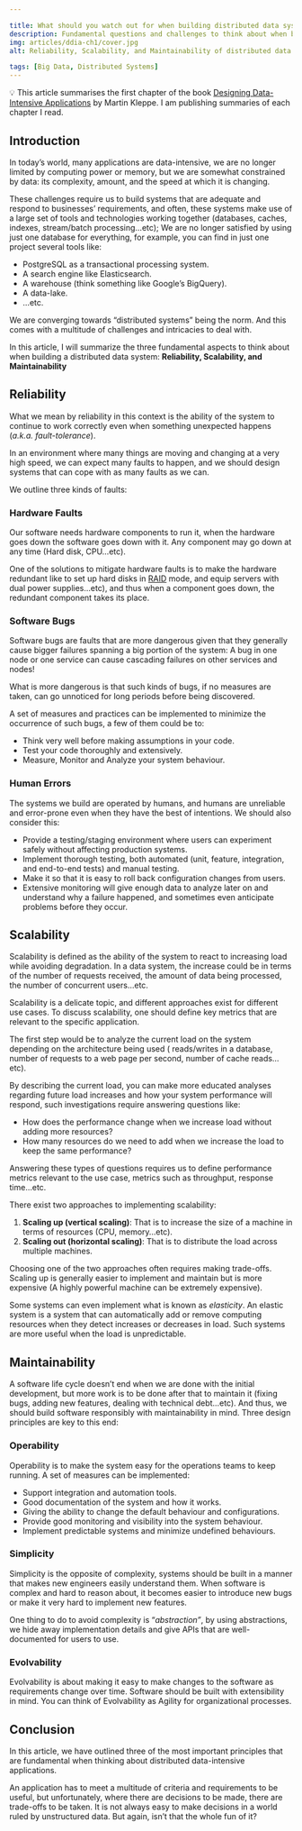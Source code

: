```yaml
---

title: What should you watch out for when building distributed data systems?
description: Fundamental questions and challenges to think about when building a robust distributed data system.
img: articles/ddia-ch1/cover.jpg
alt: Reliability, Scalability, and Maintainability of distributed data systems

tags: [Big Data, Distributed Systems]
---
```


<note>
        💡 This article summarises the first chapter of the book <a href="https://www.amazon.com/Designing-Data-Intensive-Applications-Reliable-Maintainable/dp/1449373321/ref=sr_1_1?crid=3NJT47VKRLNUI&keywords=designing+data-intensive+applications&qid=1656192466&sprefix=fluent+pyth%2Caps%2C549&sr=8-1">Designing Data-Intensive Applications</a> by Martin Kleppe. I am publishing summaries of each chapter I read.
</note>

## Introduction

In today’s world, many applications are data-intensive, we are no longer limited by computing power or memory, but we are somewhat constrained by data: its complexity, amount, and the speed at which it is changing.

These challenges require us to build systems that are adequate and respond to businesses’ requirements, and often, these systems make use of a large set of tools and technologies working together (databases, caches, indexes, stream/batch processing…etc); We are no longer satisfied by using just one database for everything, for example, you can find in just one project several tools like:

- PostgreSQL as a transactional processing system.
- A search engine like Elasticsearch.
- A warehouse (think something like Google’s BigQuery).
- A data-lake.
- …etc.

We are converging towards “distributed systems” being the norm. And this comes with a multitude of challenges and intricacies to deal with.

In this article, I will summarize the three fundamental aspects to think about when building a distributed data system: **Reliability, Scalability, and Maintainability**

## Reliability

What we mean by reliability in this context is the ability of the system to continue to work correctly even when something unexpected happens (*a.k.a. fault-tolerance*).

In an environment where many things are moving and changing at a very high speed, we can expect many faults to happen, and we should design systems that can cope with as many faults as we can.

We outline three kinds of faults:

### Hardware Faults

Our software needs hardware components to run it, when the hardware goes down the software goes down with it. Any component may go down at any time (Hard disk, CPU…etc).

One of the solutions to mitigate hardware faults is to make the hardware redundant like to set up hard disks in [RAID](https://en.wikipedia.org/wiki/RAID) mode, and equip servers with dual power supplies…etc), and thus when a component goes down, the redundant component takes its place.

### Software Bugs

Software bugs are faults that are more dangerous given that they generally cause bigger failures spanning a big portion of the system: A bug in one node or one service can cause cascading failures on other services and nodes!

What is more dangerous is that such kinds of bugs, if no measures are taken, can go unnoticed for long periods before being discovered.

A set of measures and practices can be implemented to minimize the occurrence of such bugs, a few of them could be to:

- Think very well before making assumptions in your code.
- Test your code thoroughly and extensively.
- Measure, Monitor and Analyze your system behaviour.

### Human Errors

The systems we build are operated by humans, and humans are unreliable and error-prone even when they have the best of intentions. We should also consider this:

- Provide a testing/staging environment where users can experiment safely without affecting production systems.
- Implement thorough testing, both automated (unit, feature, integration, and end-to-end tests) and manual testing.
- Make it so that it is easy to roll back configuration changes from users.
- Extensive monitoring will give enough data to analyze later on and understand why a failure happened, and sometimes even anticipate problems before they occur.

## Scalability

Scalability is defined as the ability of the system to react to increasing load while avoiding degradation. In a data system, the increase could be in terms of the number of requests received, the amount of data being processed, the number of concurrent users…etc.

Scalability is a delicate topic, and different approaches exist for different use cases. To discuss scalability, one should define key metrics that are relevant to the specific application.

The first step would be to analyze the current load on the system depending on the architecture being used ( reads/writes in a database, number of requests to a web page per second, number of cache reads…etc).

By describing the current load, you can make more educated analyses regarding future load increases and how your system performance will respond, such investigations require answering questions like:

- How does the performance change when we increase load without adding more resources?
- How many resources do we need to add when we increase the load to keep the same performance?

Answering these types of questions requires us to define performance metrics relevant to the use case, metrics such as throughput, response time…etc.

There exist two approaches to implementing scalability:

1. **Scaling up (vertical scaling)**: That is to increase the size of a machine in terms of resources (CPU, memory…etc).
2. **Scaling out (horizontal scaling)**: That is to distribute the load across multiple machines.

Choosing one of the two approaches often requires making trade-offs. Scaling up is generally easier to implement and maintain but is more expensive (A highly powerful machine can be extremely expensive).

Some systems can even implement what is known as *elasticity*. An elastic system is a system that can automatically add or remove computing resources when they detect increases or decreases in load. Such systems are more useful when the load is unpredictable.

## Maintainability

A software life cycle doesn’t end when we are done with the initial development, but more work is to be done after that to maintain it (fixing bugs, adding new features, dealing with technical debt…etc). And thus, we should build software responsibly with maintainability in mind. Three design principles are key to this end:

### Operability

Operability is to make the system easy for the operations teams to keep running. A set of measures can be implemented:

- Support integration and automation tools.
- Good documentation of the system and how it works.
- Giving the ability to change the default behaviour and configurations.
- Provide good monitoring and visibility into the system behaviour.
- Implement predictable systems and minimize undefined behaviours.

### Simplicity

Simplicity is the opposite of complexity, systems should be built in a manner that makes new engineers easily understand them. When software is complex and hard to reason about, it becomes easier to introduce new bugs or make it very hard to implement new features.

One thing to do to avoid complexity is “*abstraction”*, by using abstractions, we hide away implementation details and give APIs that are well-documented for users to use.

### Evolvability

Evolvability is about making it easy to make changes to the software as requirements change over time. Software should be built with extensibility in mind. You can think of Evolvability as Agility for organizational processes.

## Conclusion

In this article, we have outlined three of the most important principles that are fundamental when thinking about distributed data-intensive applications.

An application has to meet a multitude of criteria and requirements to be useful, but unfortunately, where there are decisions to be made, there are trade-offs to be taken. It is not always easy to make decisions in a world ruled by unstructured data. But again, isn’t that the whole fun of it?

